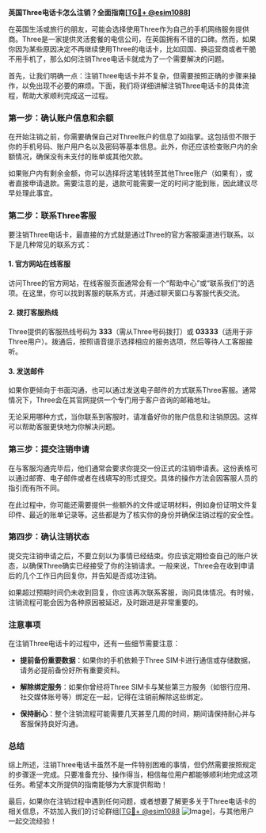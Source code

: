 **英国Three电话卡怎么注销？全面指南[[TG💪+ @esim1088](https://t.me/s/esim1088)]**

在英国生活或旅行的朋友，可能会选择使用Three作为自己的手机网络服务提供商。Three是一家提供灵活套餐的电信公司，在英国拥有不错的口碑。然而，如果你因为某些原因决定不再继续使用Three的电话卡，比如回国、换运营商或者干脆不用手机了，那么如何注销Three电话卡就成为了一个需要解决的问题。

首先，让我们明确一点：注销Three电话卡并不复杂，但需要按照正确的步骤来操作，以免出现不必要的麻烦。下面，我们将详细讲解注销Three电话卡的具体流程，帮助大家顺利完成这一过程。

### 第一步：确认账户信息和余额

在开始注销之前，你需要确保自己对Three账户的信息了如指掌。这包括但不限于你的手机号码、账户用户名以及密码等基本信息。此外，你还应该检查账户内的余额情况，确保没有未支付的账单或其他欠款。

如果账户内有剩余金额，你可以选择将这笔钱转至其他Three账户（如果有），或者直接申请退款。需要注意的是，退款可能需要一定的时间才能到账，因此建议尽早处理此事宜。

### 第二步：联系Three客服

要注销Three电话卡，最直接的方式就是通过Three的官方客服渠道进行联系。以下是几种常见的联系方式：

#### 1. 官方网站在线客服
访问Three的官方网站，在线客服页面通常会有一个“帮助中心”或“联系我们”的选项。在这里，你可以找到客服的联系方式，并通过聊天窗口与客服代表交流。

#### 2. 拨打客服热线
Three提供的客服热线号码为 **333**（需从Three号码拨打）或 **03333**（适用于非Three用户）。拨通后，按照语音提示选择相应的服务选项，然后等待人工客服接听。

#### 3. 发送邮件
如果你更倾向于书面沟通，也可以通过发送电子邮件的方式联系Three客服。通常情况下，Three会在其官网提供一个专门用于客户咨询的邮箱地址。

无论采用哪种方式，当你联系到客服时，请准备好你的账户信息和注销原因。这样可以帮助客服更快地为你解决问题。

### 第三步：提交注销申请

在与客服沟通完毕后，他们通常会要求你提交一份正式的注销申请表。这份表格可以通过邮寄、电子邮件或者在线填写的形式提交。具体的操作方法会因客服人员的指引而有所不同。

在此过程中，你可能还需要提供一些额外的文件或证明材料，例如身份证明文件复印件、最近的账单记录等。这些都是为了核实你的身份并确保注销过程的安全性。

### 第四步：确认注销状态

提交完注销申请之后，不要立刻以为事情已经结束。你应该定期检查自己的账户状态，以确保Three确实已经接受了你的注销请求。一般来说，Three会在收到申请后的几个工作日内回复你，并告知是否成功注销。

如果超过预期时间仍未收到回复，你应该再次联系客服，询问具体情况。有时候，注销流程可能会因为各种原因被延迟，及时跟进是非常重要的。

### 注意事项

在注销Three电话卡的过程中，还有一些细节需要注意：

- **提前备份重要数据**：如果你的手机依赖于Three SIM卡进行通信或存储数据，请务必提前备份好所有重要资料。
  
- **解除绑定服务**：如果你曾经将Three SIM卡与某些第三方服务（如银行应用、社交媒体账号等）绑定在一起，记得在注销前解除这些绑定。

- **保持耐心**：整个注销流程可能需要几天甚至几周的时间，期间请保持耐心并与客服保持良好沟通。

### 总结

综上所述，注销Three电话卡虽然不是一件特别困难的事情，但仍然需要按照规定的步骤逐一完成。只要准备充分、操作得当，相信每位用户都能够顺利地完成这项任务。希望本文所提供的指南能够为大家提供帮助！

最后，如果你在注销过程中遇到任何问题，或者想要了解更多关于Three电话卡的相关信息，不妨加入我们的讨论群组[[TG💪+ @esim1088](https://t.me/s/esim1088) ![Image](https://i.postimg.cc/4NQfJmqS/Snipaste-2025-05-13-00-14-12.png)]，与其他用户一起交流经验！